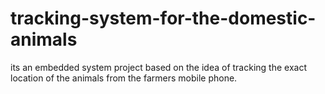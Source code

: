 # tracking-system-for-the-domestic-animals
its an embedded system project based on the idea of tracking the exact location of the animals from the farmers mobile phone.

